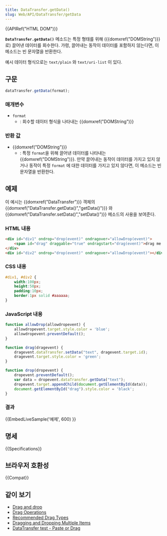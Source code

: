 ```yaml
---
title: DataTransfer.getData()
slug: Web/API/DataTransfer/getData
---
```

{{APIRef("HTML DOM")}}

**`DataTransfer.getData()`** 메소드는 특정 형태를 위해 ({{domxref("DOMString")}}로) 끌어낸 데이터를 회수한다. 가령, 끌어내는 동작이 데이터를 포함하지 않는다면, 이 메소드는 빈 문자열을 반환한다.

예시 데이터 형식으로는 `text/plain` 와 `text/uri-list` 이 있다.

## 구문

```js
dataTransfer.getData(format);
```

### 매개변수

- `format`
  - : 회수할 데이터 형식을 나타내는 {{domxref("DOMString")}}

### 반환 값

- {{domxref("DOMString")}}
  - : 특정 `format`을 위해 끌어낸 데이터를 나타내는 {{domxref("DOMString")}}. 만약 끌어내는 동작이 데이터를 가지고 있지 않거나 동작이 특정 `format` 에 대한 데이터를 가지고 있지 않다면, 이 메소드는 빈 문자열을 반환한다.

## 예제

이 예시는 {{domxref("DataTransfer")}} 객체의 {{domxref("DataTransfer.getData()","getData()")}} 와 {{domxref("DataTransfer.setData()","setData()")}} 메소드의 사용을 보여준다.

### HTML 내용

```html
<div id="div1" ondrop="drop(event)" ondragover="allowDrop(event)">
    <span id="drag" draggable="true" ondragstart="drag(event)">drag me to the other box</span>
</div>
<div id="div2" ondrop="drop(event)" ondragover="allowDrop(event)"></div>
```

### CSS 내용

```css
#div1, #div2 {
    width:100px;
    height:50px;
    padding:10px;
    border:1px solid #aaaaaa;
}
```

### JavaScript 내용

```js
function allowDrop(allowdropevent) {
    allowdropevent.target.style.color = 'blue';
    allowdropevent.preventDefault();
}

function drag(dragevent) {
    dragevent.dataTransfer.setData("text", dragevent.target.id);
    dragevent.target.style.color = 'green';
}

function drop(dropevent) {
    dropevent.preventDefault();
    var data = dropevent.dataTransfer.getData("text");
    dropevent.target.appendChild(document.getElementById(data));
    document.getElementById("drag").style.color = 'black';
}
```

### 결과

{{EmbedLiveSample('예제', 600) }}

## 명세

{{Specifications}}

## 브라우저 호환성

{{Compat}}

## 같이 보기

- [Drag and drop](/ko/docs/Web/API/HTML_Drag_and_Drop_API)
- [Drag Operations](/ko/docs/Web/API/HTML_Drag_and_Drop_API/Drag_operations)
- [Recommended Drag Types](/ko/docs/Web/API/HTML_Drag_and_Drop_API/Recommended_drag_types)
- [Dragging and Dropping Multiple Items](/ko/docs/Web/API/HTML_Drag_and_Drop_API/Multiple_items)
- [DataTransfer test - Paste or Drag](https://codepen.io/tech_query/pen/MqGgap)

